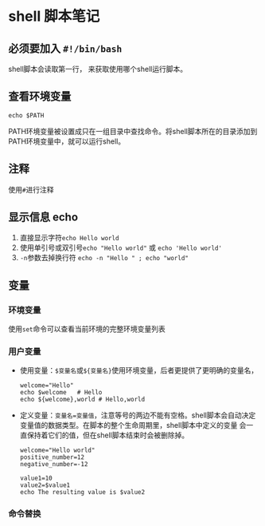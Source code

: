 # shell 脚本笔记


## 必须要加入 `#!/bin/bash`
shell脚本会读取第一行， 来获取使用哪个shell运行脚本。


## 查看环境变量
```shell
echo $PATH
```
PATH环境变量被设置成只在一组目录中查找命令。将shell脚本所在的目录添加到PATH环境变量中，就可以运行shell。


## 注释
使用`#`进行注释


## 显示信息 echo
1. 直接显示字符`echo Hello world`
2. 使用单引号或双引号`echo "Hello world"` 或 `echo 'Hello world'`
3. `-n`参数去掉换行符 `echo -n "Hello " ; echo "world"`


## 变量

### 环境变量
使用`set`命令可以查看当前环境的完整环境变量列表

### 用户变量
* 使用变量：`$变量名`或`${变量名}`使用环境变量，后者更提供了更明确的变量名，
    ```shell
    welcome="Hello"
    echo $welcome   # Hello
    echo ${welcome},world # Hello,world
    ```

* 定义变量：`变量名=变量值`，注意等号的两边不能有空格。shell脚本会自动决定变量值的数据类型。在脚本的整个生命周期里，shell脚本中定义的变量 会一直保持着它们的值，但在shell脚本结束时会被删除掉。
    ```shell
    welcome="Hello world"
    positive_number=12
    negative_number=-12

    value1=10
    value2=$value1
    echo The resulting value is $value2
    ```
### 命令替换

